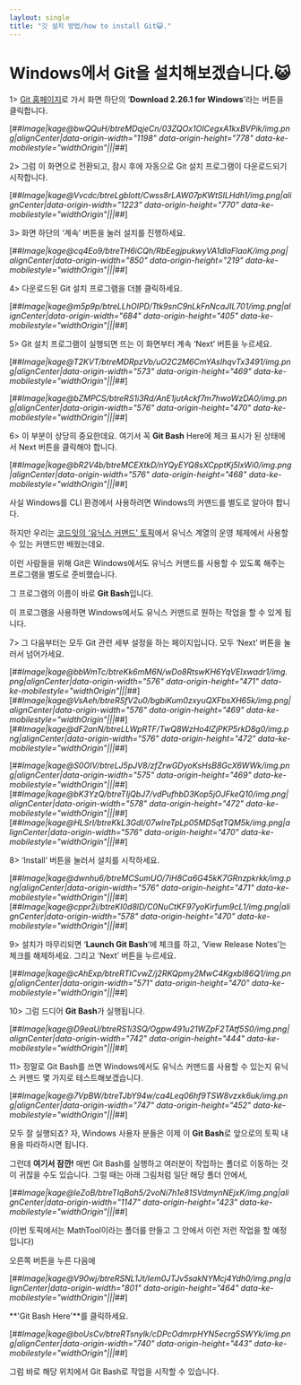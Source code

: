 ```yaml
---
laylout: single
title: "깃 설치 방법/how to install Git😺."
---
```


# Windows에서 Git을 설치해보겠습니다.😺 

1> [Git 홈페이지](https://git-scm.com/)로 가서 화면 하단의 ‘**Download 2.26.1 for Windows**’라는 버튼을 클릭합니다.

[##_Image|kage@bwQQuH/btreMDqjeCn/03ZQOx1OICegxA1kxBVPik/img.png|alignCenter|data-origin-width="1198" data-origin-height="778" data-ke-mobilestyle="widthOrigin"|||_##]

2> 그럼 이 화면으로 전환되고, 잠시 후에 자동으로 Git 설치 프로그램이 다운로드되기 시작합니다.

[##_Image|kage@Vvcdc/btreLgblott/Cwss8rLAW07pKWtSILHdh1/img.png|alignCenter|data-origin-width="1223" data-origin-height="770" data-ke-mobilestyle="widthOrigin"|||_##]

3> 화면 하단의 ‘계속’ 버튼을 눌러 설치를 진행하세요. 

[##_Image|kage@cq4Eo9/btreTH6iCQh/RbEegjpukwyVA1dlaFlaoK/img.png|alignCenter|data-origin-width="850" data-origin-height="219" data-ke-mobilestyle="widthOrigin"|||_##]

4> 다운로드된 Git 설치 프로그램을 더블 클릭하세요. 

[##_Image|kage@m5p9p/btreLLhOIPD/Ttk9snC9nLkFnNcaJIL701/img.png|alignCenter|data-origin-width="684" data-origin-height="405" data-ke-mobilestyle="widthOrigin"|||_##]

5> Git 설치 프로그램이 실행되면 뜨는 이 화면부터 계속 ‘Next’ 버튼을 누르세요. 

[##_Image|kage@T2KVT/btreMDRpzVb/uO2C2M6CmYAsIhqvTx3491/img.png|alignCenter|data-origin-width="573" data-origin-height="469" data-ke-mobilestyle="widthOrigin"|||_##]

[##_Image|kage@bZMPCS/btreRS1i3Rd/AnE1jutAckf7m7hwoWzDA0/img.png|alignCenter|data-origin-width="576" data-origin-height="470" data-ke-mobilestyle="widthOrigin"|||_##]

6> 이 부분이 상당히 중요한데요. 여기서 꼭 **Git Bash** Here에 체크 표시가 된 상태에서 Next 버튼을 클릭해야 합니다. 

[##_Image|kage@bR2V4b/btreMCEXtkD/nYQyEYQ8sXCpptKj5lxWi0/img.png|alignCenter|data-origin-width="576" data-origin-height="468" data-ke-mobilestyle="widthOrigin"|||_##]

사실 Windows를 CLI 환경에서 사용하려면 Windows의 커맨드를 별도로 알아야 합니다.

하지만 우리는 [코드잇의 ‘유닉스 커맨드' 토픽](https://www.codeit.kr/courses/unix-command-line/topics/unix-commands)에서 유닉스 계열의 운영 체제에서 사용할 수 있는 커맨드만 배웠는데요.

이런 사람들을 위해 Git은 Windows에서도 유닉스 커맨드를 사용할 수 있도록 해주는 프로그램을 별도로 준비했습니다.

그 프로그램의 이름이 바로 **Git Bash**입니다.

이 프로그램을 사용하면 Windows에서도 유닉스 커맨드로 원하는 작업을 할 수 있게 됩니다. 

7> 그 다음부터는 모두 Git 관련 세부 설정을 하는 페이지입니다. 모두 ‘Next’ 버튼을 눌러서 넘어가세요. 

[##_Image|kage@bbWmTc/btreKk6mM6N/wDo8RtswKH6YqVEIxwadr1/img.png|alignCenter|data-origin-width="576" data-origin-height="471" data-ke-mobilestyle="widthOrigin"|||_##][##_Image|kage@VsAeh/btreRSfV2u0/bgbiKum0zxyuQXFbsXH65k/img.png|alignCenter|data-origin-width="576" data-origin-height="469" data-ke-mobilestyle="widthOrigin"|||_##][##_Image|kage@dF2anN/btreLLWpRTF/TwQ8WzHo4lZjPKP5rkD8g0/img.png|alignCenter|data-origin-width="576" data-origin-height="472" data-ke-mobilestyle="widthOrigin"|||_##]

[##_Image|kage@S0OIV/btreLJ5pJV8/zfZrwGDyoKsHsB8GcX6WWk/img.png|alignCenter|data-origin-width="575" data-origin-height="469" data-ke-mobilestyle="widthOrigin"|||_##][##_Image|kage@bK3YzQ/btreTIjQbJ7/vdPufhbD3Kop5jOJFkeQ10/img.png|alignCenter|data-origin-width="578" data-origin-height="472" data-ke-mobilestyle="widthOrigin"|||_##][##_Image|kage@HLSrl/btreKkL3GdI/07wlreTpLp05MD5qtTQM5k/img.png|alignCenter|data-origin-width="576" data-origin-height="470" data-ke-mobilestyle="widthOrigin"|||_##]

8> ‘Install’ 버튼을 눌러서 설치를 시작하세요. 

[##_Image|kage@dwnhu6/btreMCSumUO/7iH8Ca6G45kK7GRnzpkrkk/img.png|alignCenter|data-origin-width="576" data-origin-height="471" data-ke-mobilestyle="widthOrigin"|||_##][##_Image|kage@cppr2i/btreKI0d8lD/C0NuCtKF97yoKirfum9cL1/img.png|alignCenter|data-origin-width="578" data-origin-height="470" data-ke-mobilestyle="widthOrigin"|||_##]

9> 설치가 마무리되면 ‘**Launch Git Bash**’에 체크를 하고, ‘View Release Notes’는 체크를 해제하세요. 그리고 ‘Next’ 버튼을 누르세요. 

[##_Image|kage@cAhExp/btreRTlCvwZ/j2RKQpmy2MwC4KgxbI86Q1/img.png|alignCenter|data-origin-width="571" data-origin-height="470" data-ke-mobilestyle="widthOrigin"|||_##]

10> 그럼 드디어 **Git Bash**가 실행됩니다. 

[##_Image|kage@D9eaU/btreRS1i3SQ/Ogpw491u21WZpF2TAtf5S0/img.png|alignCenter|data-origin-width="742" data-origin-height="444" data-ke-mobilestyle="widthOrigin"|||_##]

11> 정말로 Git Bash를 쓰면 Windows에서도 유닉스 커맨드를 사용할 수 있는지 유닉스 커맨드 몇 가지로 테스트해보겠습니다. 

[##_Image|kage@7VpBW/btreTJbY94w/ca4Leq06hf9TSW8vzxk6uk/img.png|alignCenter|data-origin-width="747" data-origin-height="452" data-ke-mobilestyle="widthOrigin"|||_##]

모두 잘 실행되죠? 자, Windows 사용자 분들은 이제 이 **Git Bash**로 앞으로의 토픽 내용을 따라하시면 됩니다.

그런데 **여기서 잠깐!** 매번 Git Bash를 실행하고 여러분이 작업하는 폴더로 이동하는 것이 귀찮을 수도 있습니다. 그럴 때는 아래 그림처럼 일단 해당 폴더 안에서,

[##_Image|kage@IeZoB/btreTIqBah5/2voNi7h1e81SVdmynNEjxK/img.png|alignCenter|data-origin-width="1147" data-origin-height="423" data-ke-mobilestyle="widthOrigin"|||_##]

(이번 토픽에서는 MathTool이라는 폴더를 만들고 그 안에서 이런 저런 작업을 할 예정입니다)

오른쪽 버튼을 누른 다음에

[##_Image|kage@V90wj/btreRSNL1Jt/Iem0JTJv5sakNYMcj4Ydh0/img.png|alignCenter|data-origin-width="801" data-origin-height="464" data-ke-mobilestyle="widthOrigin"|||_##]

**'Git Bash Here'**를 클릭하세요.

[##_Image|kage@boUsCv/btreRTsnylk/cDPcOdmrpHYN5ecrg5SWYk/img.png|alignCenter|data-origin-width="740" data-origin-height="443" data-ke-mobilestyle="widthOrigin"|||_##]

그럼 바로 해당 위치에서 Git Bash로 작업을 시작할 수 있습니다.

